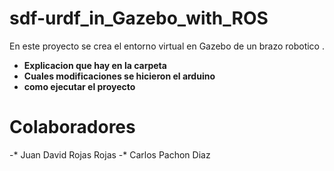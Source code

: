 # sdf-urdf_in_Gazebo_with_ROS 
En este proyecto se crea el entorno virtual en Gazebo de un brazo robotico .  

- **Explicacion que hay en la carpeta**
- **Cuales modificaciones se hicieron el arduino**
- **como ejecutar el proyecto**
# Colaboradores
-* Juan David Rojas Rojas
-* Carlos Pachon Diaz


